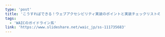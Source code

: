 ```yaml
---
type: 'post'
title: 'こうすればできる！ウェブアクセシビリティ実装のポイントと実装チェックリストの作り方'
tags:
  - 'WAICのガイドライン系'
link: 'https://www.slideshare.net/waic_jp/ss-111735683'
---
```

